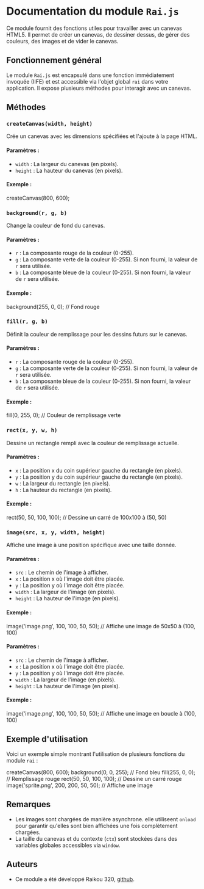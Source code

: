 # Documentation du module `Rai.js`

Ce module fournit des fonctions utiles pour travailler avec un canevas HTML5. Il permet de créer un canevas, de dessiner dessus, de gérer des couleurs, des images et de vider le canevas. 

## Fonctionnement général

Le module `Rai.js` est encapsulé dans une fonction immédiatement invoquée (IIFE) et est accessible via l'objet global `rai` dans votre application. Il expose plusieurs méthodes pour interagir avec un canevas.

## Méthodes

### `createCanvas(width, height)`
Crée un canevas avec les dimensions spécifiées et l'ajoute à la page HTML.

#### Paramètres :
- `width` : La largeur du canevas (en pixels).
- `height` : La hauteur du canevas (en pixels).

#### Exemple :
createCanvas(800, 600);

### `background(r, g, b)`
Change la couleur de fond du canevas.

#### Paramètres :
- `r` : La composante rouge de la couleur (0-255).
- `g` : La composante verte de la couleur (0-255). Si non fourni, la valeur de `r` sera utilisée.
- `b` : La composante bleue de la couleur (0-255). Si non fourni, la valeur de `r` sera utilisée.

#### Exemple :
background(255, 0, 0);  // Fond rouge

### `fill(r, g, b)`
Définit la couleur de remplissage pour les dessins futurs sur le canevas.

#### Paramètres :
- `r` : La composante rouge de la couleur (0-255).
- `g` : La composante verte de la couleur (0-255). Si non fourni, la valeur de `r` sera utilisée.
- `b` : La composante bleue de la couleur (0-255). Si non fourni, la valeur de `r` sera utilisée.

#### Exemple :
fill(0, 255, 0);  // Couleur de remplissage verte

### `rect(x, y, w, h)`
Dessine un rectangle rempli avec la couleur de remplissage actuelle.

#### Paramètres :
- `x` : La position x du coin supérieur gauche du rectangle (en pixels).
- `y` : La position y du coin supérieur gauche du rectangle (en pixels).
- `w` : La largeur du rectangle (en pixels).
- `h` : La hauteur du rectangle (en pixels).

#### Exemple :
rect(50, 50, 100, 100);  // Dessine un carré de 100x100 à (50, 50)

### `image(src, x, y, width, height)`
Affiche une image à une position spécifique avec une taille donnée.

#### Paramètres :
- `src` : Le chemin de l'image à afficher.
- `x` : La position x où l'image doit être placée.
- `y` : La position y où l'image doit être placée.
- `width` : La largeur de l'image (en pixels).
- `height` : La hauteur de l'image (en pixels).

#### Exemple :
image('image.png', 100, 100, 50, 50);  // Affiche une image de 50x50 à (100, 100)

#### Paramètres :
- `src` : Le chemin de l'image à afficher.
- `x` : La position x où l'image doit être placée.
- `y` : La position y où l'image doit être placée.
- `width` : La largeur de l'image (en pixels).
- `height` : La hauteur de l'image (en pixels).

#### Exemple :
image('image.png', 100, 100, 50, 50);  // Affiche une image en boucle à (100, 100)

## Exemple d'utilisation

Voici un exemple simple montrant l'utilisation de plusieurs fonctions du module `rai` :

createCanvas(800, 600);
background(0, 0, 255);  // Fond bleu
fill(255, 0, 0);  // Remplissage rouge
rect(50, 50, 100, 100);  // Dessine un carré rouge
image('sprite.png', 200, 200, 50, 50);  // Affiche une image

## Remarques
- Les images sont chargées de manière asynchrone. elle utiliseent `onload` pour garantir qu'elles sont bien affichées une fois complètement chargées.
- La taille du canevas et du contexte (`ctx`) sont stockées dans des variables globales accessibles via `window`.

## Auteurs

- Ce module a été développé Raikou 320, [github](https://github.com/Raikou320).
